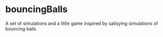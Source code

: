# bouncingBalls
A set of simulations and a little game inspired by satisying simulations of bouncing balls
